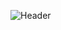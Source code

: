 ![Header](https://user-images.githubusercontent.com/53112883/107860154-c2d25200-6e4e-11eb-9906-c72fe98ba8f4.png)


<!--
I'm currently working on an autonomous UAV project for TUBITAK UAVTURKEY 2020 competition.  





### Hi there 👋
**bilalkabas/bilalkabas** is a ✨ _special_ ✨ repository because its `README.md` (this file) appears on your GitHub profile.
Here are some ideas to get you started:
- 🔭 I’m currently working on ...
- 🌱 I’m currently learning ...
- 👯 I’m looking to collaborate on ...
- 🤔 I’m looking for help with ...
- 💬 Ask me about ...
- 📫 How to reach me: ...
- 😄 Pronouns: ...
- ⚡ Fun fact: ...
-->
